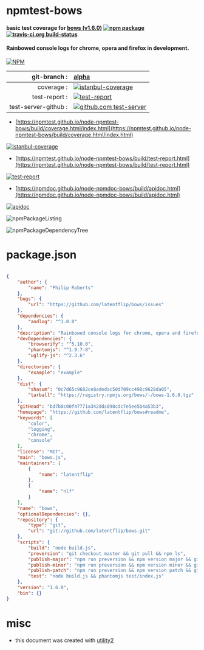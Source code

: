 # npmtest-bows

#### basic test coverage for  [bows (v1.6.0)](https://github.com/latentflip/bows#readme)  [![npm package](https://img.shields.io/npm/v/npmtest-bows.svg?style=flat-square)](https://www.npmjs.org/package/npmtest-bows) [![travis-ci.org build-status](https://api.travis-ci.org/npmtest/node-npmtest-bows.svg)](https://travis-ci.org/npmtest/node-npmtest-bows)

#### Rainbowed console logs for chrome, opera and firefox in development.

[![NPM](https://nodei.co/npm/bows.png?downloads=true&downloadRank=true&stars=true)](https://www.npmjs.com/package/bows)

| git-branch : | [alpha](https://github.com/npmtest/node-npmtest-bows/tree/alpha)|
|--:|:--|
| coverage : | [![istanbul-coverage](https://npmtest.github.io/node-npmtest-bows/build/coverage.badge.svg)](https://npmtest.github.io/node-npmtest-bows/build/coverage.html/index.html)|
| test-report : | [![test-report](https://npmtest.github.io/node-npmtest-bows/build/test-report.badge.svg)](https://npmtest.github.io/node-npmtest-bows/build/test-report.html)|
| test-server-github : | [![github.com test-server](https://npmtest.github.io/node-npmtest-bows/GitHub-Mark-32px.png)](https://npmtest.github.io/node-npmtest-bows/build/app/index.html) | | build-artifacts : | [![build-artifacts](https://npmtest.github.io/node-npmtest-bows/glyphicons_144_folder_open.png)](https://github.com/npmtest/node-npmtest-bows/tree/gh-pages/build)|

- [https://npmtest.github.io/node-npmtest-bows/build/coverage.html/index.html](https://npmtest.github.io/node-npmtest-bows/build/coverage.html/index.html)

[![istanbul-coverage](https://npmtest.github.io/node-npmtest-bows/build/screenCapture.buildCi.browser.%252Ftmp%252Fbuild%252Fcoverage.lib.html.png)](https://npmtest.github.io/node-npmtest-bows/build/coverage.html/index.html)

- [https://npmtest.github.io/node-npmtest-bows/build/test-report.html](https://npmtest.github.io/node-npmtest-bows/build/test-report.html)

[![test-report](https://npmtest.github.io/node-npmtest-bows/build/screenCapture.buildCi.browser.%252Ftmp%252Fbuild%252Ftest-report.html.png)](https://npmtest.github.io/node-npmtest-bows/build/test-report.html)

- [https://npmdoc.github.io/node-npmdoc-bows/build/apidoc.html](https://npmdoc.github.io/node-npmdoc-bows/build/apidoc.html)

[![apidoc](https://npmdoc.github.io/node-npmdoc-bows/build/screenCapture.buildCi.browser.%252Ftmp%252Fbuild%252Fapidoc.html.png)](https://npmdoc.github.io/node-npmdoc-bows/build/apidoc.html)

![npmPackageListing](https://npmtest.github.io/node-npmtest-bows/build/screenCapture.npmPackageListing.svg)

![npmPackageDependencyTree](https://npmtest.github.io/node-npmtest-bows/build/screenCapture.npmPackageDependencyTree.svg)



# package.json

```json

{
    "author": {
        "name": "Philip Roberts"
    },
    "bugs": {
        "url": "https://github.com/latentflip/bows/issues"
    },
    "dependencies": {
        "andlog": "^1.0.0"
    },
    "description": "Rainbowed console logs for chrome, opera and firefox in development.",
    "devDependencies": {
        "browserify": "^5.10.0",
        "phantomjs": "^1.9.7-8",
        "uglify-js": "^2.3.6"
    },
    "directories": {
        "example": "example"
    },
    "dist": {
        "shasum": "0c7d65c9682ce8adedac50d709cc498c9628da05",
        "tarball": "https://registry.npmjs.org/bows/-/bows-1.6.0.tgz"
    },
    "gitHead": "bd7b0c00f47771a342ddc098cdc7e5ee5b4a53b3",
    "homepage": "https://github.com/latentflip/bows#readme",
    "keywords": [
        "color",
        "logging",
        "chrome",
        "console"
    ],
    "license": "MIT",
    "main": "bows.js",
    "maintainers": [
        {
            "name": "latentflip"
        },
        {
            "name": "nlf"
        }
    ],
    "name": "bows",
    "optionalDependencies": {},
    "repository": {
        "type": "git",
        "url": "git://github.com/latentflip/bows.git"
    },
    "scripts": {
        "build": "node build.js",
        "preversion": "git checkout master && git pull && npm ls",
        "publish-major": "npm run preversion && npm version major && git push origin master --tags && npm publish",
        "publish-minor": "npm run preversion && npm version minor && git push origin master --tags && npm publish",
        "publish-patch": "npm run preversion && npm version patch && git push origin master --tags && npm publish",
        "test": "node build.js && phantomjs test/index.js"
    },
    "version": "1.6.0",
    "bin": {}
}
```



# misc
- this document was created with [utility2](https://github.com/kaizhu256/node-utility2)

